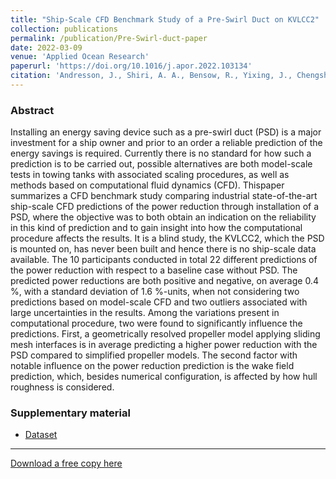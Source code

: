 ```yaml
---
title: "Ship-Scale CFD Benchmark Study of a Pre-Swirl Duct on KVLCC2"
collection: publications
permalink: /publication/Pre-Swirl-duct-paper
date: 2022-03-09
venue: 'Applied Ocean Research'
paperurl: 'https://doi.org/10.1016/j.apor.2022.103134'
citation: 'Andresson, J., Shiri, A. A., Bensow, R., Yixing, J., Chengsheng, W., Gengyao, Q., Deng, G., Queutey, P., Xing-Kaeding, Y., Horn, P., Lücke, T., Kobayashi, H., Ohashi, K., Sakamoto, N., Yang, F., Gao, Y., Winden, B., Meyerson, M. G., Maki, K. J., Turnock, S., Hudson, D., Banks, J., Terziev, M., Tezdogan, T., Vesting, F., Hino, T. & Werner, S., 2022, Ship-Scale CFD Benchmark Study of a Pre-Swirl Duct on KVLCC2'
---
```


### Abstract

Installing an energy saving device such as a pre-swirl duct (PSD) is a major investment for a ship owner and prior to an order a reliable prediction of the energy savings is required. Currently there is no standard for how such a prediction is to be carried out, possible alternatives are both model-scale tests in towing tanks with associated scaling procedures, as well as methods based on computational fluid dynamics (CFD). Thispaper summarizes a CFD benchmark study comparing industrial state-of-the-art ship-scale CFD predictions of the power reduction through installation of a PSD, where the objective was to both obtain an indication on the reliability in this kind of prediction and to gain insight into how the computational procedure affects the results. It is a blind study, the KVLCC2, which the PSD is mounted on, has never been built and hence there is no ship-scale data available. The 10 participants conducted in total 22 different predictions of the power reduction with respect to a baseline case without PSD. The predicted power reductions are both positive and negative, on average 0.4 %, with a standard deviation of 1.6 %-units, when not considering two predictions based on model-scale CFD and two outliers associated with large uncertainties in the results. Among the variations present in computational procedure, two were found to significantly influence the predictions. First, a geometrically resolved propeller model applying sliding mesh interfaces is in average predicting a higher power reduction with the PSD compared to simplified propeller models. The second factor with notable influence on the power reduction prediction is the wake field prediction, which, besides numerical configuration, is affected by how hull roughness is considered. 

### Supplementary material
- [Dataset](https://figshare.com/projects/Ship-Scale_CFD_Benchmark_Study_of_a_Pre-Swirl_Duct_on_KVLCC2/133095)

---
[Download a free copy here](http://momchil-terziev.github.io/files/APOR-D-21-00817_R2.pdf)
